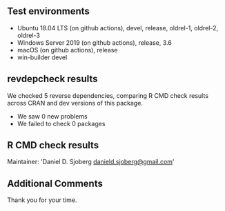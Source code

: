## Test environments

* Ubuntu 18.04 LTS (on github actions), devel, release, oldrel-1, oldrel-2, oldrel-3
* Windows Server 2019 (on github actions), release, 3.6
* macOS (on github actions), release
* win-builder devel

## revdepcheck results

We checked 5 reverse dependencies, comparing R CMD check results across CRAN and dev versions of this package.

 * We saw 0 new problems
 * We failed to check 0 packages

## R CMD check results

Maintainer: 'Daniel D. Sjoberg <danield.sjoberg@gmail.com>'
  
## Additional Comments

Thank you for your time.
